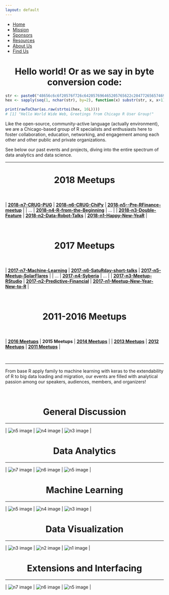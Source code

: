 ```yaml
---
layout: default
---
```


<nav>
  <ul>
    <li id="selected"><a href="index.html">Home</a></li>
    <li><a href="mission.html">Mission</a></li>
    <li><a href="sponsors.html">Sponsors</a></li>
    <li><a href="resources.html">Resources</a></li>
    <li><a href="about-us.html">About Us</a></li>
    <li><a href="find-us.html">Find Us</a></li>
  </ul>
</nav>

# <center>Hello world! Or as we say in byte conversion code:</center>

```r
str <- paste0("48656c6c6f20576f726c642057696465205765622c204772656574696e67732066726f6d204368696361676f205220557365722047726f757021")
hex <- sapply(seq(1, nchar(str), by=2), function(x) substr(str, x, x+1))

print(rawToChar(as.raw(strtoi(hex, 16L))))
# [1] "Hello World Wide Web, Greetings from Chicago R User Group!"
```

Like the open-source, community-active language (actually environment), we are a Chicago-based group of R specialists and enthusiasts here to foster collaboration, education, networking, and engagement among each other and other public and private organizations.

See below our past events and projects, diving into the entire spectrum of data analytics and data science.

---


# <center><strong>2018 Meetups</strong></center><br/>

| [**2018-n7-CRUG-PUG**](https://github.com/Chicago-R-User-Group/2018-n7-CRUG-PUG)             | [**2018-n6-CRUG-ChiPy**](https://github.com/Chicago-R-User-Group/2018-n6-CRUG-ChiPy)                       | [**2018-n5--Pre-RFinance-meetup**](https://github.com/Chicago-R-User-Group/2018-n5--Pre-RFinance-meetup) |
| ...                                                                                          | [**2018-n4-R-from-the-Beginning**](https://github.com/Chicago-R-User-Group/2018-n4-R-from-the-Beginning)   | ...                                                                                                      |
| [**2018-n3-Double-Feature**](https://github.com/Chicago-R-User-Group/2018-n3-Double-Feature) | [**2018-n2-Data-Robot-Talks**](https://github.com/Chicago-R-User-Group/2018-n2)                            | [**2018-n1-Happy-New-YeaR**](https://github.com/Chicago-R-User-Group/2018-n1-Happy-New-YeaR)             |


&nbsp;


# <center><strong>2017 Meetups</strong></center><br/>

| [**2017-n7-Machine-Learning**](https://github.com/Chicago-R-User-Group/2017-n7-Machine-Learning-High-Frequency-Time-Series) | [**2017-n6-SatuRday-short-talks**](https://github.com/Chicago-R-User-Group/2017-n6-meetup-SatuRday-short-talks)  | [**2017-n5-Meetup-SolarFlares**](https://github.com/Chicago-R-User-Group/2017-n5-Meetup-SolarFlares) |
| ...                                                                                                                         | [**2017-n4-Syberia**](https://github.com/Chicago-R-User-Group/2017-n4-Meetup-Syberia)                            | ...                                                                                                  |
| [**2017-n3-Meetup-RStudio**](https://github.com/Chicago-R-User-Group/2017-n3-Meetup-RStudio)                                | [**2017-n2-Predictive-Financial**](https://github.com/Chicago-R-User-Group/2017-n2-Meetup)                       | [**2017-n1-Meetup-New-Year-New-to-R**](https://github.com/Chicago-R-User-Group/2017-n1-Meetup)       |

&nbsp;

# <center><strong>2011-2016 Meetups</strong></center><br/>

| [**2016 Meetups**](https://github.com/Chicago-R-User-Group/2016-Meetups) | **2015 Meetups**                                                         | [**2014 Meetups**](https://github.com/Chicago-R-User-Group/2014-Meetups) |
| [**2013 Meetups**](https://github.com/Chicago-R-User-Group/2013-Meetups) | [**2012 Meetups**](https://github.com/Chicago-R-User-Group/2012-Meetups) | [**2011 Meetups**](https://github.com/Chicago-R-User-Group/2011-Meetups) |


&nbsp;

---

From base R apply family to machine learning with keras to the extendability of R to big data loading and migration, our events are filled with analytical passion among our speakers, audiences, members, and organizers!


&nbsp;


# <center>General Discussion</center>

---

| ![n5 image](images/2018-n4-image.jpg)  | ![n4 image](images/2018-n1-image3.jpg)  | ![n3 image](images/2018-n3-image2.jpg) |

# <center>Data Analytics</center>

---

| ![n7 image](images/2018-n5-image1.jpg) | ![n6 image](images/2018-n6-image1.jpg) | ![n5 image](images/2018-n5-image2.jpg) |

# <center>Machine Learning</center>

---

| ![n5 image](images/2018-n2-image1.jpg)  | ![n4 image](images/2018-n5-image3.jpg)  | ![n3 image](images/2018-n2-image2.jpg) |

# <center>Data Visualization</center>

---

| ![n3 image](images/2018-n3-image1.jpg) | ![n2 image](images/2018-n1-image1.jpg)  | ![n1 image](images/2018-n1-image2.jpg)  |

# <center>Extensions and Interfacing</center>

---

| ![n7 image](images/2018-n7-image1.jpg) | ![n6 image](images/2018-n3-image3.jpg) | ![n5 image](images/2018-n7-image2.jpg) |






